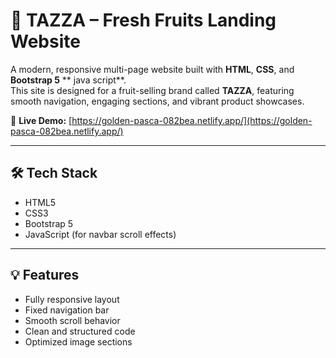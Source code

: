 # 🍓 TAZZA – Fresh Fruits Landing Website

A modern, responsive multi-page website built with **HTML**, **CSS**, and **Bootstrap 5** ** java script**.  
This site is designed for a fruit-selling brand called **TAZZA**, featuring smooth navigation, engaging sections, and vibrant product showcases.

🔗 **Live Demo:** [https://golden-pasca-082bea.netlify.app/](https://golden-pasca-082bea.netlify.app/)

---


## 🛠️ Tech Stack

- HTML5  
- CSS3  
- Bootstrap 5  
- JavaScript (for navbar scroll effects)

---

## 💡 Features

- Fully responsive layout
- Fixed navigation bar
- Smooth scroll behavior
- Clean and structured code
- Optimized image sections
